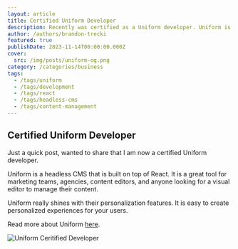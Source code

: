 ```yaml
---
layout: article
title: Certified Uniform Developer
description: Recently was certified as a Uniform developer. Uniform is a headless CMS that is built on top of React. It is a great tool for marketing teams, agencies, content editors, and anyone looking for a visual editor to manage their content.
author: /authors/brandon-trecki
featured: true
publishDate: 2023-11-14T00:00:00.000Z
cover:
  src: /img/posts/uniform-og.png
category: /categories/business
tags:
  - /tags/uniform
  - /tags/development
  - /tags/react
  - /tags/headless-cms
  - /tags/content-management
---
```


## Certified Uniform Developer

Just a quick post, wanted to share that I am now a certified Uniform developer. 

Uniform is a headless CMS that is built on top of React. It is a great tool for marketing teams, agencies, content editors, and anyone looking for a visual editor to manage their content.

Uniform really shines with their personalization features. It is easy to create personalized experiences for your users.  

Read more about Uniform [here](https://uniform.dev/). 

![Uniform Ceritified Developer](/img/posts/uniform-ceritified-success.png)
